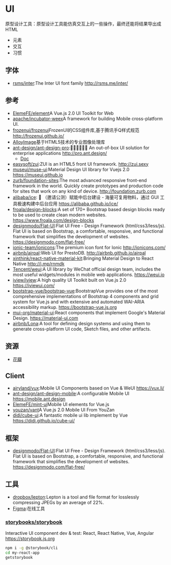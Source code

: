 # UI

原型设计工具：原型设计工具能仿真交互上的一些操作，最终还能将结果导出成 HTML

* 元素
* 交互
* 习惯

## 字体

* [rsms/inter](https://github.com/rsms/inter):The Inter UI font family http://rsms.me/inter/

## 参考

* [ElemeFE/element](https://github.com/ElemeFE/element)A Vue.js 2.0 UI Toolkit for Web
* [apache/incubator-weex](https://github.com/apache/incubator-weex)A framework for building Mobile cross-platform UI.
* [frozenui/frozenui](https://github.com/frozenui/frozenui)FrozenUI的CSS组件库,基于腾讯手Q样式规范 http://frozenui.github.io/
* [AlloyImage](https://github.com/AlloyTeam/AlloyImage)基于HTML5技术的专业图像处理库
* [ant-design/ant-design-pro](https://github.com/ant-design/ant-design-pro):👨🏻‍💻👩🏻‍💻 An out-of-box UI solution for enterprise applications http://pro.ant.design/
    - [Doc](https://pro.ant.design/docs/getting-started)
* [easysoft/zui](https://github.com/easysoft/zui):ZUI is an HTML5 front UI framework. http://zui.sexy
* [museui/muse-ui](https://github.com/museui/muse-ui):Material Design UI library for Vuejs 2.0 https://museui.github.io
* [zurb/foundation-sites](https://github.com/zurb/foundation-sites):The most advanced responsive front-end framework in the world. Quickly create prototypes and production code for sites that work on any kind of device. http://foundation.zurb.com
* [alibaba/ice](https://github.com/alibaba/ice/): 🚀 （邀请公测）赋能中后台建设 - 海量可复用物料，通过 GUI 工具极速构建中后台应用 https://alibaba.github.io/ice/
* [froala/design-blocks](https://github.com/froala/design-blocks):A set of 170+ Bootstrap based design blocks ready to be used to create clean modern websites. https://www.froala.com/design-blocks 
* [designmodo/Flat-UI](https://github.com/designmodo/Flat-UI):Flat UI Free - Design Framework (html/css3/less/js). Flat UI is based on Bootstrap, a comfortable, responsive, and functional framework that simplifies the development of websites. https://designmodo.com/flat-free/
* [ionic-team/ionicons](https://github.com/ionic-team/ionicons):The premium icon font for Ionic http://ionicons.com/
* [airbnb/airpal](https://github.com/airbnb/airpal):Web UI for PrestoDB. http://airbnb.github.io/airpal
* [xinthink/react-native-material-kit](https://github.com/xinthink/react-native-material-kit):Bringing Material Design to React Native http://j.mp/rnmdk
* [Tencent/weui](https://github.com/Tencent/weui):A UI library by WeChat official design team, includes the most useful widgets/modules in mobile web applications. https://weui.io
* [iview/iview](https://github.com/iview/iview):A high quality UI Toolkit built on Vue.js 2.0 https://iviewui.com/
* [bootstrap-vue/bootstrap-vue](https://github.com/bootstrap-vue/bootstrap-vue/):BootstrapVue provides one of the most comprehensive implementations of Bootstrap 4 components and grid system for Vue.js and with extensive and automated WAI-ARIA accessibility markup. https://bootstrap-vue.js.org
* [mui-org/material-ui](https://github.com/mui-org/material-ui):React components that implement Google's Material Design. https://material-ui.com
* [airbnb/Lona](https://github.com/airbnb/Lona):A tool for defining design systems and using them to generate cross-platform UI code, Sketch files, and other artifacts.

## 资源

* [花瓣](http://huaban.com/)

## Client

* [airyland/vux](https://github.com/airyland/vux):Mobile UI Components based on Vue & WeUI https://vux.li/
* [ant-design/ant-design-mobile](https://github.com/ant-design/ant-design-mobile):A configurable Mobile UI https://mobile.ant.design
* [ElemeFE/mint-ui](https://github.com/ElemeFE/mint-ui)Mobile UI elements for Vue.js
* [youzan/vant](https://github.com/youzan/vant)A Vue.js 2.0 Mobile UI From YouZan
* [didi/cube-ui](https://github.com/didi/cube-ui):A fantastic mobile ui lib implement by Vue https://didi.github.io/cube-ui/

## 框架

* [designmodo/Flat-UI](https://github.com/designmodo/Flat-UI):Flat UI Free - Design Framework (html/css3/less/js). Flat UI is based on Bootstrap, a comfortable, responsive, and functional framework that simplifies the development of websites. https://designmodo.com/flat-free/

## 工具

* [dropbox/lepton](https://github.com/dropbox/lepton):Lepton is a tool and file format for losslessly compressing JPEGs by an average of 22%.
* [Figma](https://www.figma.com/):在线工具


### [storybooks/storybook](https://github.com/storybooks/storybook)

Interactive UI component dev & test: React, React Native, Vue, Angular https://storybook.js.org

```sh
npm i -g @storybook/cli
cd my-react-app
getstorybook
```
